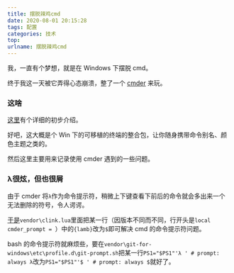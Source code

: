 ```yaml
---
title: 摆脱辣鸡cmd
date: 2020-08-01 20:15:28
tags: 配置
categories: 技术
top:
urlname: 摆脱辣鸡cmd
---
```


我，一直有个梦想，就是在 Windows 下摆脱 cmd。

终于我这一天被它弄得心态崩溃，整了一个 [cmder](https://cmder.net/) 来玩。

<!-- more -->

### 这啥

[这里](https://segmentfault.com/a/1190000018576705)有个详细的初步介绍。

好吧，这大概是个 Win 下的可移植的终端的整合包，让你随身携带命令别名、颜色主题之类的。

然后这里主要用来记录使用 cmder 遇到的一些问题。

### λ很炫，但也很屑

由于 cmder 将`λ`作为命令提示符，稍微上下键查看下前后的命令就会多出来一个无法删除的符号，令人谔谔。

[于是](https://blog.poychang.net/note-cmder/)`vendor\clink.lua`里面把某一行（因版本不同而不同，行开头是`local cmder_prompt = `）中的`{lamb}`改为`$`即可解决 cmd 的命令提示符问题。

bash 的命令提示符就麻烦些，要在`vendor\git-for-windows\etc\profile.d\git-prompt.sh`把某一行`PS1="$PS1"'λ ' # prompt: always λ`改为`PS1="$PS1"'$ ' # prompt: always $`就好了。

